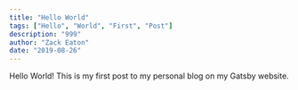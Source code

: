 ```yaml
---
title: "Hello World"
tags: ["Hello", "World", "First", "Post"]
description: "999"
author: "Zack Eaton"
date: "2019-08-26"
---
```


Hello World! This is my first post to my personal blog on my Gatsby website.

